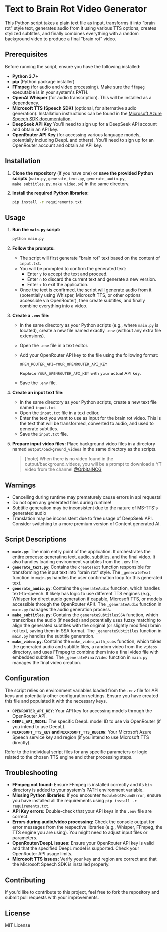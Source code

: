 # Text to Brain Rot Video Generator

This Python script takes a plain text file as input, transforms it into "brain rot" style text, generates audio from it using various TTS options, creates stylized subtitles, and finally combines everything with a random background video to produce a final "brain rot" video.

## Prerequisites

Before running the script, ensure you have the following installed:

* **Python 3.7+**
* **pip** (Python package installer)
* **FFmpeg** (for audio and video processing). Make sure the `ffmpeg` executable is in your system's PATH.
* **OpenAI Whisper** (for audio transcription). This will be installed as a dependency.
* **Microsoft TTS (Speech SDK)** (optional, for alternative audio generation). Installation instructions can be found in the [Microsoft Azure Speech SDK documentation](https://learn.microsoft.com/en-us/azure/cognitive-services/speech-service/quickstart-python).
* **DeepSeek API Key** You'll need to sign up for a DeepSeek API account and obtain an API key.
* **OpenRouter API Key** (for accessing various language models, potentially including DeepL and others). You'll need to sign up for an OpenRouter account and obtain an API key.

## Installation

1.  **Clone the repository** (if you have one) or **save the provided Python scripts** (`main.py`, `generate_text.py`, `generate_audio.py`, `make_subtitles.py`, `make_video.py`) in the same directory.

2.  **Install the required Python libraries:**

    ```bash
    pip install -r requirements.txt
    ```

## Usage

1.  **Run the `main.py` script:**

    ```bash
    python main.py
    ```

2.  **Follow the prompts:**
    * The script will first generate "brain rot" text based on the content of `input.txt`.
    * You will be prompted to confirm the generated text:
        * Enter `y` to accept the text and proceed.
        * Enter `n` to discard the current text and generate a new version.
        * Enter `x` to exit the application.
    * Once the text is confirmed, the script will generate audio from it (potentially using Whisper, Microsoft TTS, or other options accessible via OpenRouter), then create subtitles, and finally combine everything into a video.

3.  **Create a `.env` file:**

    * In the same directory as your Python scripts (e.g., where `main.py` is located), create a new file named exactly `.env` (without any extra file extensions).
    * Open the `.env` file in a text editor.
    * Add your OpenRouter API key to the file using the following format:

        ```dotenv
        OPEN_ROUTER_API=YOUR_OPENROUTER_API_KEY
        ```

        Replace `YOUR_OPENROUTER_API_KEY` with your actual API key.
    * Save the `.env` file.

4.  **Create an input text file:**

    * In the same directory as your Python scripts, create a new text file named `input.txt`.
    * Open the `input.txt` file in a text editor.
    * Enter the text you want to use as input for the brain rot video. This is the text that will be transformed, converted to audio, and used to generate subtitles.
    * Save the `input.txt` file.

5.  **Prepare input video files:** Place background video files in a directory named `output/background_videos` in the same directory as the scripts.

    > [!note] When there is no video found in the output/background_videos, you will be a prompt to download a YT video from the channel [@OrbitalNCG](https://www.youtube.com/@OrbitalNCG/videos)

## Warnings
- Cancelling during runtime may prematurely cause errors in api requests!
- Do not open any generated files during runtime!
- Subtitle generation may be inconsistent due to the nature of MS-TTS's generated audio
- Translation may be inconsistent due to free usage of DeepSeek API. Consider switching to a more premium version of Content generated AI.

## Script Descriptions

* **`main.py`**: The main entry point of the application. It orchestrates the entire process: generating text, audio, subtitles, and the final video. It also handles loading environment variables from the `.env` file.
* **`generate_text.py`**: Contains the `createText` function responsible for transforming the input text into "brain rot" style. The `_generateText` function in `main.py` handles the user confirmation loop for this generated text.
* **`generate_audio.py`**: Contains the `generateAudio` function, which handles text-to-speech. It likely has logic to use different TTS engines (e.g., Whisper for direct audio generation if capable, Microsoft TTS, or models accessible through the OpenRouter API). The `_generateAudio` function in `main.py` manages the audio generation process.
* **`make_subtitles.py`**: Contains the `generateSubtitlesSSA` function, which transcribes the audio (if needed) and potentially uses fuzzy matching to align the generated subtitles with the original (or slightly modified) brain rot text, saving them in SSA format. The `_generateSubtitiles` function in `main.py` handles the subtitle generation.
* **`make_video.py`**: Contains the `make_video_with_subs` function, which takes the generated audio and subtitle files, a random video from the `videos` directory, and uses FFmpeg to combine them into a final video file with embedded subtitles. The `_generateFinalVideo` function in `main.py` manages the final video creation.

## Configuration

The script relies on environment variables loaded from the `.env` file for API keys and potentially other configuration settings. Ensure you have created this file and populated it with the necessary keys.

* **`OPENROUTER_API_KEY`**: Your API key for accessing models through the OpenRouter API.
* **`DEEPL_API_MODEL`**: The specific DeepL model ID to use via OpenRouter (if you intend to use DeepL).
* **`MICROSOFT_TTS_KEY` and `MICROSOFT_TTS_REGION`**: Your Microsoft Azure Speech service key and region (if you intend to use Microsoft TTS directly).

Refer to the individual script files for any specific parameters or logic related to the chosen TTS engine and other processing steps.

## Troubleshooting

* **FFmpeg not found:** Ensure FFmpeg is installed correctly and its `bin` directory is added to your system's PATH environment variable.
* **Missing Python libraries:** If you encounter `ModuleNotFoundError`, ensure you have installed all the requirements using `pip install -r requirements.txt`.
* **API Key errors:** Double-check that your API keys in the `.env` file are correct.
* **Errors during audio/video processing:** Check the console output for error messages from the respective libraries (e.g., Whisper, FFmpeg, the TTS engine you are using). You might need to adjust input files or parameters.
* **OpenRouter/DeepL issues:** Ensure your OpenRouter API key is valid and that the specified DeepL model is supported. Check your OpenRouter API usage limits.
* **Microsoft TTS issues:** Verify your key and region are correct and that the Microsoft Speech SDK is installed properly.

## Contributing

If you'd like to contribute to this project, feel free to fork the repository and submit pull requests with your improvements.

## License

MIT License